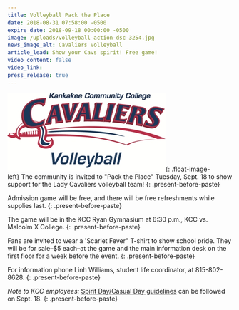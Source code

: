 ```yaml
---
title: Volleyball Pack the Place
date: 2018-08-31 07:58:00 -0500
expire_date: 2018-09-18 00:00:00 -0500
image: /uploads/volleyball-action-dsc-3254.jpg
news_image_alt: Cavaliers Volleyball
article_lead: Show your Cavs spirit! Free game!
video_content: false
video_link:
press_release: true
---
```


![](/uploads/cavaliers-volleyball-small.jpg){: .float-image-left}&nbsp;The community is invited to "Pack the Place" Tuesday, Sept. 18 to show support for the Lady Cavaliers volleyball team!
{: .present-before-paste}

Admission game will be free, and there will be free refreshments while supplies last.
{: .present-before-paste}

The game will be in the KCC Ryan Gymnasium at 6:30 p.m., KCC vs. Malcolm X College.
{: .present-before-paste}

Fans are invited to wear a 'Scarlet Fever" T-shirt to show school pride. They will be for sale–$5 each–at the game and the main information desk on the first floor for a week before the event.
{: .present-before-paste}

For information phone Linh Williams, student life coordinator, at 815-802-8628.
{: .present-before-paste}

*Note to KCC employees:&nbsp;*[Spirit Day/Casual Day guidelines](http://www.kcc.edu/FacultyStaff/update/Documents/CasualDenimGuidelines-8-31-2018.pdf)&nbsp;can be followed on Sept. 18.
{: .present-before-paste}